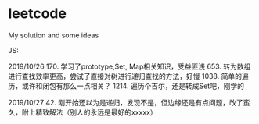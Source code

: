 # leetcode
My solution and some ideas


JS:

2019/10/26
170. 学习了prototype,Set, Map相关知识，受益匪浅
653. 转为数组进行查找效率更高，尝试了直接对树进行递归查找的方法，好慢
1038. 简单的遍历，或许和闭包有那么一点相关？
1214. 遍历个吉尔，还是转成Set吧，刚学的

2019/10/27
42. 刚开始还以为是递归，发现不是，但边缘还是有点问题，改了蛮久，附上精致解法（别人的永远是最好的xxxxx）